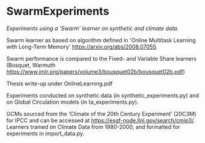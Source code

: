 # SwarmExperiments
*Experiments using a 'Swarm' learner on synthetic and climate data.*

Swarm learner as based on algorithm defined in 'Online Multitask Learning with Long-Term Memory' https://arxiv.org/abs/2008.07055.

Swarm performance is compared to the Fixed- and Variable Share learners (Bosquet, Warmuth https://www.jmlr.org/papers/volume3/bousquet02b/bousquet02b.pdf)

Thesis write-up under OnlineLearning.pdf



Experiments conducted on synthetic data (in synthetic_experiments.py) and on Global Circulation models (in ta_experiments.py). 

GCMs sourced from the ‘Climate of the 20th Century Experiment’ (20C3M) for IPCC and can be accessed at https://esgf-node.llnl.gov/search/cmip3/. Learners trained on Climate Data from 1980-2000, and formatted for experiments in import_data.py. 

